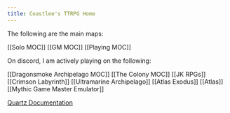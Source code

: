 ```yaml
---
title: Coastlee's TTRPG Home
---
```


The following are the main maps:

[[Solo MOC]]
[[GM MOC]]
[[Playing MOC]]

On discord, I am actively playing on the following:

[[Dragonsmoke Archipelago MOC]]
[[The Colony MOC]]
[[JK RPGs]]
[[Crimson Labyrinth]]
[[Ultramarine Archipelago]]
[[Atlas Exodus]]
[[Atlas]]
[[Mythic Game Master Emulator]]

[Quartz Documentation](https://quartz.jzhao.xyz)
